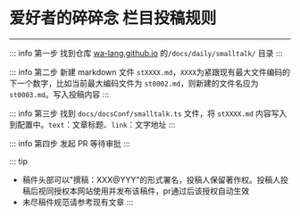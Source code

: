 # 爱好者的碎碎念 栏目投稿规则

---

::: info 第一步 
找到仓库 [wa-lang.github.io](https://github.com/wa-lang/wa-lang.github.io) 的`/docs/daily/smalltalk/` 目录
:::

::: info 第二步
新建 markdown 文件 `stXXXX.md`，`XXXX`为紧跟现有最大文件编码的下一个数字，比如当前最大编码文件为 `st0002.md`，则新建的文件名应为`st0003.md`。写入投稿内容
:::

::: info 第三步
找到 `docs/docsConf/smalltalk.ts` 文件，将 `stXXXX.md` 内容写入到配置中。`text`：文章标题、`link`：文字地址
:::

::: info 第四步
发起 PR 等待审批
:::

::: tip
- 稿件头部可以"撰稿：XXX@YYY"的形式署名，投稿人保留著作权。投稿人投稿后视同授权本网站使用并发布该稿件，pr通过后该授权自动生效
- 未尽稿件规范请参考现有文章
:::